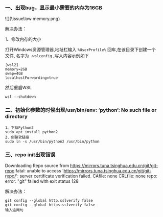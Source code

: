 ### 一、出现bug，显示最小需要的内存为16GB

![](\issue\low memory.png)



解决办法：

1、修改内存的大小

打开Windows资源管理器,地址栏输入 `%UserProfile%` 回车,在该目录下创建一个文件, 名字为 `.wslconfig` ,写入内容示例如下 

```shell
[wsl2]
memory=2GB
swap=4GB
localhostForwarding=true

```

然后重启WSL

```shell
wsl --shutdown
```





### 二、初始化参数的时候出现/usr/bin/env: ‘python’: No such file or directory

```
1、下载Python2 
sudo apt install python2
2、创建软链接
sudo ln -s /usr/bin/python2 /usr/bin/python
```



### 三、repo init出现错误

Downloading Repo source from https://mirrors.tuna.tsinghua.edu.cn/git/git-repo
fatal: unable to access 'https://mirrors.tuna.tsinghua.edu.cn/git/git-repo/': server certificate verification failed. CAfile: none CRLfile: none
repo: error: "git" failed with exit status 128



解决办法：

```
git config --global http.sslverify false
git config --global https.sslverify false
输入这两句
```

